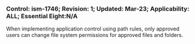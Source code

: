### Control: ism-1746; Revision: 1; Updated: Mar-23; Applicability: ALL; Essential Eight:N/A
<p>When implementing application control using path rules, only approved users can change file system permissions for approved files and folders.</p>